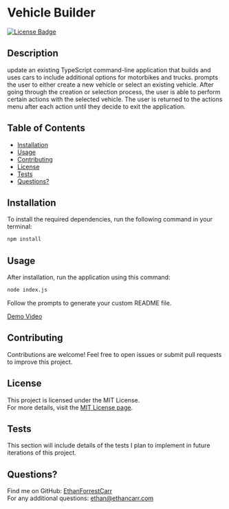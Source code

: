 # Vehicle Builder

[![License Badge](https://img.shields.io/badge/License-MIT-blue.svg)](https://opensource.org/licenses/MIT)

## Description
update an existing TypeScript command-line application that builds and uses cars to include additional options for motorbikes and trucks. prompts the user to either create a new vehicle or select an existing vehicle. After going through the creation or selection process, the user is able to perform certain actions with the selected vehicle. The user is returned to the actions menu after each action until they decide to exit the application.

## Table of Contents
- [Installation](#installation)
- [Usage](#usage)
- [Contributing](#contributing)
- [License](#license)
- [Tests](#tests)
- [Questions?](#questions)

## Installation
To install the required dependencies, run the following command in your terminal:

```bash
npm install
```

## Usage
After installation, run the application using this command:

```bash
node index.js
```

Follow the prompts to generate your custom README file.

[Demo Video](https://app.screencastify.com/v3/watch/Qefbo4dHIWfaPMJY0zSX)

## Contributing
Contributions are welcome! Feel free to open issues or submit pull requests to improve this project.

## License
This project is licensed under the MIT License.  
For more details, visit the [MIT License page](https://opensource.org/licenses/MIT).

## Tests
This section will include details of the tests I plan to implement in future iterations of this project.

## Questions?
Find me on GitHub: [EthanForrestCarr](https://github.com/EthanForrestCarr)  
For any additional questions: ethan@ethancarr.com